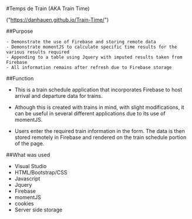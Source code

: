 #Temps de Train (AKA Train Time)

("https://danhauen.github.io/Train-Time/")

##Purpose

    - Demonstrate the use of Firebase and storing remote data
    - Demonstrate momentJS to calculate specific time results for the various results required
    - Appending to a table using Jquery with imputed results taken from Firebase
    - All information remains after refresh due to Firebase storage

##Function

   - This is a train schedule application that incorporates Firebase to host arrival and departure data for   trains.

   - Athough this is created with trains in mind, with slight modifications, it can be useful in several      different applications due to its use of momentJS.

   - Users enter the required train information in the form. The data is then stored remotely in Firebase     and rendered on the train schedule portion of the page.

##What was used

   - Visual Studio 
   - HTML/Bootstrap/CSS
   - Javascript
   - Jquery
   - Firebase
   - momentJS
   - cookies
   - Server side storage






